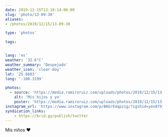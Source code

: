 ```yaml
---
date: 2019-12-15T13:10:14-06:00
slug: 'photo/13-09-38'
aliases:
- /photos/2019/12/15/13-09-38

type: 'photos'

tags:


lang: 'es'
weather: '32.6°C'
weather_summary: 'Despejado'
weather_icon: 'clear-day'
lat: '25.6683'
long: '-100.3199'

photos:
  - source: 'https://media.ramiroruiz.com/uploads/photos/2019/12/15/13-09-38/me-and-my-sons.jpg'
    alt: 'Mis hijos y yo'
    poster: 'https://media.ramiroruiz.com/uploads/photos/2019/12/15/13-09-38/poster.'
instagram_url: 'https://www.instagram.com/p/B6GrE4qpzig/?igshid=yen879jjztik'
syndication_links:
    - https://brid.gy/publish/twitter
---
```

Mis niños ♥️